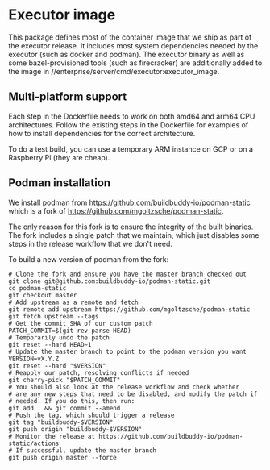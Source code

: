 # Executor image

This package defines most of the container image that we ship as part of
the executor release. It includes most system dependencies needed by the
executor (such as docker and podman). The executor binary as well as some
bazel-provisioned tools (such as firecracker) are additionally added to
the image in //enterprise/server/cmd/executor:executor_image.

## Multi-platform support

Each step in the Dockerfile needs to work on both amd64 and arm64 CPU
architectures. Follow the existing steps in the Dockerfile for examples of
how to install dependencies for the correct architecture.

To do a test build, you can use a temporary ARM instance on GCP or on a
Raspberry Pi (they are cheap).

## Podman installation

We install podman from https://github.com/buildbuddy-io/podman-static
which is a fork of https://github.com/mgoltzsche/podman-static.

The only reason for this fork is to ensure the integrity of the built
binaries. The fork includes a single patch that we maintain, which just
disables some steps in the release workflow that we don't need.

To build a new version of podman from the fork:

```shell
# Clone the fork and ensure you have the master branch checked out
git clone git@github.com:buildbuddy-io/podman-static.git
cd podman-static
git checkout master
# Add upstream as a remote and fetch
git remote add upstream https://github.com/mgoltzsche/podman-static
git fetch upstream --tags
# Get the commit SHA of our custom patch
PATCH_COMMIT=$(git rev-parse HEAD)
# Temporarily undo the patch
git reset --hard HEAD~1
# Update the master branch to point to the podman version you want
VERSION=vX.Y.Z
git reset --hard "$VERSION"
# Reapply our patch, resolving conflicts if needed
git cherry-pick "$PATCH_COMMIT"
# You should also look at the release workflow and check whether
# are any new steps that need to be disabled, and modify the patch if
# needed. If you do this, then run:
git add . && git commit --amend
# Push the tag, which should trigger a release
git tag "buildbuddy-$VERSION"
git push origin "buildbuddy-$VERSION"
# Monitor the release at https://github.com/buildbuddy-io/podman-static/actions
# If successful, update the master branch
git push origin master --force
```
